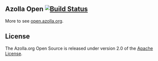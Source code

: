 ## Azolla Open [![Build Status](https://travis-ci.org/Azollas/org.azolla.open.png?branch=mirror)](https://travis-ci.org/Azollas/org.azolla.open) 
More to see [open.azolla.org][].

## License
The Azolla.org Open Source is released under version 2.0 of the [Apache License][].

[open.azolla.org]: http://open.azolla.org/
[Apache License]: http://www.apache.org/licenses/LICENSE-2.0
